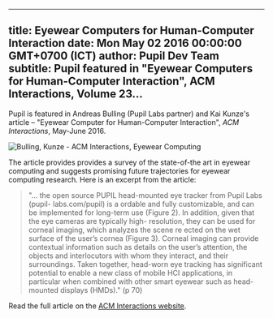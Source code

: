 ---
 title: Eyewear Computers for Human-Computer Interaction
 date: Mon May 02 2016 00:00:00 GMT+0700 (ICT)
 author: Pupil Dev Team
 subtitle: Pupil featured in "Eyewear Computers for Human-Computer Interaction", ACM Interactions, Volume 23...
 ---

Pupil is featured in Andreas Bulling (Pupil Labs partner) and Kai Kunze's article – "Eyewear Computer for Human-Computer Interaction", _ACM Interactions_, May-June 2016.

<img src="../../../../media/images/blog/eyewear_computing_hci_acm_2016.png" class='Feature-image' alt="Bulling, Kunze - ACM Interactions, Eyewear Computing">

The article provides provides a survey of the state-of-the art in eyewear computing and suggests promising future trajectories for eyewear computing research. Here is an excerpt from the article:
<blockquote cite="http://interactions.acm.org/archive/view/may-june-2016/eyewear-computers-for-human-computer-interaction"> "... the open source PUPIL head-mounted eye tracker from Pupil Labs (pupil- labs.com/pupil) is a ordable and fully customizable, and can be implemented for long-term use (Figure 2). In addition, given that the eye cameras are typically high- resolution, they can be used for corneal imaging, which analyzes the scene re ected on the wet surface of the user’s cornea (Figure 3). Corneal imaging can provide contextual information such as details on the user’s attention, the objects and interlocutors with whom they interact, and their surroundings. Taken together, head-worn eye tracking has significant potential to enable a new class of mobile HCI applications, in particular when combined with other smart eyewear such as head-mounted displays (HMDs)." (p 70)
</blockquote>

Read the full article on the [ACM Interactions website](http://interactions.acm.org/archive/view/may-june-2016/eyewear-computers-for-human-computer-interaction).